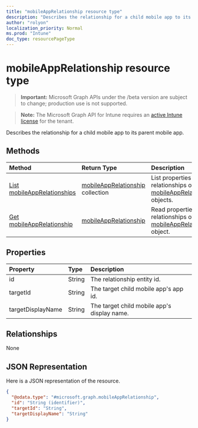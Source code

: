 ```yaml
---
title: "mobileAppRelationship resource type"
description: "Describes the relationship for a child mobile app to its parent mobile app."
author: "rolyon"
localization_priority: Normal
ms.prod: "Intune"
doc_type: resourcePageType
---
```


# mobileAppRelationship resource type

> **Important:** Microsoft Graph APIs under the /beta version are subject to change; production use is not supported.

> **Note:** The Microsoft Graph API for Intune requires an [active Intune license](https://go.microsoft.com/fwlink/?linkid=839381) for the tenant.

Describes the relationship for a child mobile app to its parent mobile app.

## Methods
|Method|Return Type|Description|
|:---|:---|:---|
|[List mobileAppRelationships](../api/intune-apps-mobileapprelationship-list.md)|[mobileAppRelationship](../resources/intune-apps-mobileapprelationship.md) collection|List properties and relationships of the [mobileAppRelationship](../resources/intune-apps-mobileapprelationship.md) objects.|
|[Get mobileAppRelationship](../api/intune-apps-mobileapprelationship-get.md)|[mobileAppRelationship](../resources/intune-apps-mobileapprelationship.md)|Read properties and relationships of the [mobileAppRelationship](../resources/intune-apps-mobileapprelationship.md) object.|

## Properties
|Property|Type|Description|
|:---|:---|:---|
|id|String|The relationship entity id.|
|targetId|String|The target child mobile app's app id.|
|targetDisplayName|String|The target child mobile app's display name.|

## Relationships
None

## JSON Representation
Here is a JSON representation of the resource.
<!-- {
  "blockType": "resource",
  "keyProperty": "id",
  "@odata.type": "microsoft.graph.mobileAppRelationship"
}
-->
``` json
{
  "@odata.type": "#microsoft.graph.mobileAppRelationship",
  "id": "String (identifier)",
  "targetId": "String",
  "targetDisplayName": "String"
}
```



